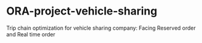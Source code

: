 # ORA-project-vehicle-sharing
Trip chain optimization for vehicle sharing company: Facing Reserved order and Real time order
